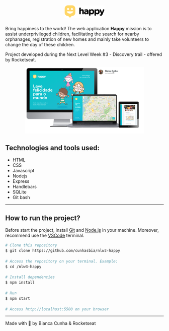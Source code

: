 <h1 align="center">
    <img alt="Happy" title="Happy Logo" src="./public/images/logo-happy-readme.svg" width="25%">
</h1>

<p>Bring happiness to the world! The web application <strong>Happy</strong> mission is to assist underprivileged children, facilitating the search for nearby orphanages, registration of new homes and mainly take volunteers to change the day of these children.</p>
<p>Project developed during the Next Level Week #3 - Discovery trail - offered by Rocketseat.</p>

<p align="center">
    <img alt="Happy" title="Happy" src="./public/images/happy-template.png" width="75%">
</p>

## Technologies and tools used:

- HTML<br>
- CSS<br>
- Javascript<br>
- Nodejs<br>
- Express<br>
- Handlebars<br>
- SQLite<br>
- Git bash
<hr>

## How to run the project?

Before start the project, install [Git](https://git-scm.com) and [Node.js](https://nodejs.org/en/) in your machine.
Moreover, recommend use the [VSCode](https://code.visualstudio.com/) terminal.

```bash
# Clone this repository
$ git clone https://github.com/cunhasbia/nlw3-happy

# Access the repository on your terminal. Example:
$ cd /nlw3-happy

# Install dependencies
$ npm install

# Run
$ npm start

# Access http://localhost:5500 on your browser
```
<hr>
Made with 💜 by Bianca Cunha & Rocketseat
